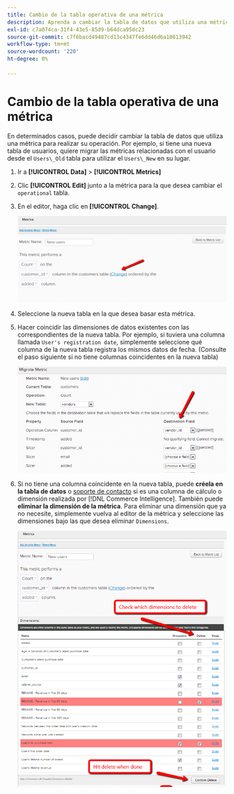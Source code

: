 ```yaml
---
title: Cambio de la tabla operativa de una métrica
description: Aprenda a cambiar la tabla de datos que utiliza una métrica para realizar su operación.
exl-id: c7a074ca-31f4-43e5-85d9-b64dca95dc23
source-git-commit: c7f6bacd49487cd13c4347fe6dd46d6a10613942
workflow-type: tm+mt
source-wordcount: '220'
ht-degree: 0%

---
```


# Cambio de la tabla operativa de una métrica

En determinados casos, puede decidir cambiar la tabla de datos que utiliza una métrica para realizar su operación. Por ejemplo, si tiene una nueva tabla de usuarios, quiere migrar las métricas relacionadas con el usuario desde el  `Users\_Old` tabla para utilizar el `Users\_New` en su lugar.

1. Ir a **[!UICONTROL Data]** > **[!UICONTROL Metrics]**
1. Clic **[!UICONTROL Edit]** junto a la métrica para la que desea cambiar el `operational` tabla.
1. En el editor, haga clic en **[!UICONTROL Change]**.

   ![](../../assets/change-metrics-1.png)
1. Seleccione la nueva tabla en la que desea basar esta métrica.
1. Hacer coincidir las dimensiones de datos existentes con las correspondientes de la nueva tabla. Por ejemplo, si tuviera una columna llamada `User's registration date`, simplemente seleccione qué columna de la nueva tabla registra los mismos datos de fecha. (Consulte el paso siguiente si no tiene columnas coincidentes en la nueva tabla)

   ![](../../assets/change-metrics-2.png)

1. Si no tiene una columna coincidente en la nueva tabla, puede **créela en la tabla de datos** o [soporte de contacto](https://experienceleague.adobe.com/docs/commerce-knowledge-base/kb/troubleshooting/miscellaneous/mbi-service-policies.html) si es una columna de cálculo o dimensión realizada por [!DNL Commerce Intelligence]. También puede **eliminar la dimensión de la métrica**. Para eliminar una dimensión que ya no necesite, simplemente vuelva al editor de la métrica y seleccione las dimensiones bajo las que desea eliminar `Dimensions`.

   ![](../../assets/change-metrics-3.png)
